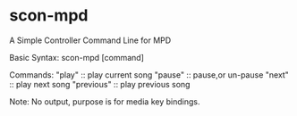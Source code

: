 # scon-mpd
A Simple Controller Command Line for MPD

Basic Syntax:
	scon-mpd [command]

Commands:
	"play"	:: play current song
	"pause" :: pause,or un-pause
	"next" :: play next song
	"previous" :: play previous song

Note: No output, purpose is for media key bindings.
